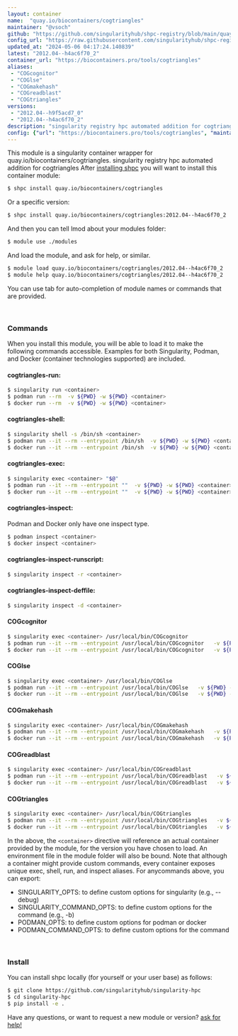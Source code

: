 ```yaml
---
layout: container
name:  "quay.io/biocontainers/cogtriangles"
maintainer: "@vsoch"
github: "https://github.com/singularityhub/shpc-registry/blob/main/quay.io/biocontainers/cogtriangles/container.yaml"
config_url: "https://raw.githubusercontent.com/singularityhub/shpc-registry/main/quay.io/biocontainers/cogtriangles/container.yaml"
updated_at: "2024-05-06 04:17:24.140839"
latest: "2012.04--h4ac6f70_2"
container_url: "https://biocontainers.pro/tools/cogtriangles"
aliases:
 - "COGcognitor"
 - "COGlse"
 - "COGmakehash"
 - "COGreadblast"
 - "COGtriangles"
versions:
 - "2012.04--h9f5acd7_0"
 - "2012.04--h4ac6f70_2"
description: "singularity registry hpc automated addition for cogtriangles"
config: {"url": "https://biocontainers.pro/tools/cogtriangles", "maintainer": "@vsoch", "description": "singularity registry hpc automated addition for cogtriangles", "latest": {"2012.04--h4ac6f70_2": "sha256:f8085f47ce8b332340520c695ad1faf5113d2655d6cc9526244d672504139770"}, "tags": {"2012.04--h9f5acd7_0": "sha256:5866743f34c05d57a7f1d3f3b9192d655a9ed3484be33c9a5613b10eea15f0c6", "2012.04--h4ac6f70_2": "sha256:f8085f47ce8b332340520c695ad1faf5113d2655d6cc9526244d672504139770"}, "docker": "quay.io/biocontainers/cogtriangles", "aliases": {"COGcognitor": "/usr/local/bin/COGcognitor", "COGlse": "/usr/local/bin/COGlse", "COGmakehash": "/usr/local/bin/COGmakehash", "COGreadblast": "/usr/local/bin/COGreadblast", "COGtriangles": "/usr/local/bin/COGtriangles"}}
---
```


This module is a singularity container wrapper for quay.io/biocontainers/cogtriangles.
singularity registry hpc automated addition for cogtriangles
After [installing shpc](#install) you will want to install this container module:


```bash
$ shpc install quay.io/biocontainers/cogtriangles
```

Or a specific version:

```bash
$ shpc install quay.io/biocontainers/cogtriangles:2012.04--h4ac6f70_2
```

And then you can tell lmod about your modules folder:

```bash
$ module use ./modules
```

And load the module, and ask for help, or similar.

```bash
$ module load quay.io/biocontainers/cogtriangles/2012.04--h4ac6f70_2
$ module help quay.io/biocontainers/cogtriangles/2012.04--h4ac6f70_2
```

You can use tab for auto-completion of module names or commands that are provided.

<br>

### Commands

When you install this module, you will be able to load it to make the following commands accessible.
Examples for both Singularity, Podman, and Docker (container technologies supported) are included.

#### cogtriangles-run:

```bash
$ singularity run <container>
$ podman run --rm  -v ${PWD} -w ${PWD} <container>
$ docker run --rm  -v ${PWD} -w ${PWD} <container>
```

#### cogtriangles-shell:

```bash
$ singularity shell -s /bin/sh <container>
$ podman run --it --rm --entrypoint /bin/sh  -v ${PWD} -w ${PWD} <container>
$ docker run --it --rm --entrypoint /bin/sh  -v ${PWD} -w ${PWD} <container>
```

#### cogtriangles-exec:

```bash
$ singularity exec <container> "$@"
$ podman run --it --rm --entrypoint ""  -v ${PWD} -w ${PWD} <container> "$@"
$ docker run --it --rm --entrypoint ""  -v ${PWD} -w ${PWD} <container> "$@"
```

#### cogtriangles-inspect:

Podman and Docker only have one inspect type.

```bash
$ podman inspect <container>
$ docker inspect <container>
```

#### cogtriangles-inspect-runscript:

```bash
$ singularity inspect -r <container>
```

#### cogtriangles-inspect-deffile:

```bash
$ singularity inspect -d <container>
```


#### COGcognitor

```bash
$ singularity exec <container> /usr/local/bin/COGcognitor
$ podman run --it --rm --entrypoint /usr/local/bin/COGcognitor   -v ${PWD} -w ${PWD} <container> -c " $@"
$ docker run --it --rm --entrypoint /usr/local/bin/COGcognitor   -v ${PWD} -w ${PWD} <container> -c " $@"
```


#### COGlse

```bash
$ singularity exec <container> /usr/local/bin/COGlse
$ podman run --it --rm --entrypoint /usr/local/bin/COGlse   -v ${PWD} -w ${PWD} <container> -c " $@"
$ docker run --it --rm --entrypoint /usr/local/bin/COGlse   -v ${PWD} -w ${PWD} <container> -c " $@"
```


#### COGmakehash

```bash
$ singularity exec <container> /usr/local/bin/COGmakehash
$ podman run --it --rm --entrypoint /usr/local/bin/COGmakehash   -v ${PWD} -w ${PWD} <container> -c " $@"
$ docker run --it --rm --entrypoint /usr/local/bin/COGmakehash   -v ${PWD} -w ${PWD} <container> -c " $@"
```


#### COGreadblast

```bash
$ singularity exec <container> /usr/local/bin/COGreadblast
$ podman run --it --rm --entrypoint /usr/local/bin/COGreadblast   -v ${PWD} -w ${PWD} <container> -c " $@"
$ docker run --it --rm --entrypoint /usr/local/bin/COGreadblast   -v ${PWD} -w ${PWD} <container> -c " $@"
```


#### COGtriangles

```bash
$ singularity exec <container> /usr/local/bin/COGtriangles
$ podman run --it --rm --entrypoint /usr/local/bin/COGtriangles   -v ${PWD} -w ${PWD} <container> -c " $@"
$ docker run --it --rm --entrypoint /usr/local/bin/COGtriangles   -v ${PWD} -w ${PWD} <container> -c " $@"
```



In the above, the `<container>` directive will reference an actual container provided
by the module, for the version you have chosen to load. An environment file in the
module folder will also be bound. Note that although a container
might provide custom commands, every container exposes unique exec, shell, run, and
inspect aliases. For anycommands above, you can export:

 - SINGULARITY_OPTS: to define custom options for singularity (e.g., --debug)
 - SINGULARITY_COMMAND_OPTS: to define custom options for the command (e.g., -b)
 - PODMAN_OPTS: to define custom options for podman or docker
 - PODMAN_COMMAND_OPTS: to define custom options for the command

<br>

### Install

You can install shpc locally (for yourself or your user base) as follows:

```bash
$ git clone https://github.com/singularityhub/singularity-hpc
$ cd singularity-hpc
$ pip install -e .
```

Have any questions, or want to request a new module or version? [ask for help!](https://github.com/singularityhub/singularity-hpc/issues)